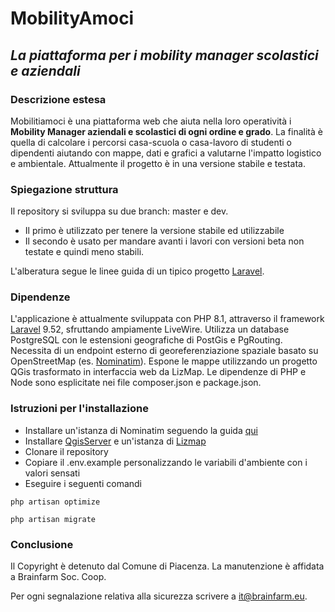 # MobilityAmoci
## _La piattaforma per i mobility manager scolastici e aziendali_

### Descrizione estesa

Mobilitiamoci è una piattaforma web che aiuta nella loro operatività i **Mobility Manager aziendali e scolastici di ogni ordine e grado**.
La finalità è quella di calcolare i percorsi casa-scuola o casa-lavoro di studenti o dipendenti aiutando con mappe,
dati e grafici a valutarne l'impatto logistico e ambientale.
Attualmente il progetto è in una versione stabile e testata.

### Spiegazione struttura

Il repository si sviluppa su due branch: master e dev.
-  Il primo è utilizzato per tenere la versione stabile ed utilizzabile
-  Il secondo è usato per mandare avanti i lavori con versioni beta non testate e quindi meno stabili.

L'alberatura segue le linee guida di un tipico progetto [Laravel](https://laravel.com/).

### Dipendenze
L'applicazione è attualmente sviluppata con PHP 8.1, attraverso il framework [Laravel](https://laravel.com/) 9.52, sfruttando ampiamente LiveWire.
Utilizza un database PostgreSQL con le estensioni geografiche di PostGis e PgRouting.
Necessita di un endpoint esterno di georeferenziazione spaziale basato su OpenStreetMap (es. [Nominatim](https://nominatim.openstreetmap.org/ui/search.html)).
Espone le mappe utilizzando un progetto QGis trasformato in interfaccia web da LizMap.
Le dipendenze di PHP e Node sono esplicitate nei file composer.json e package.json.


### Istruzioni per l'installazione
- Installare un'istanza di Nominatim seguendo la guida [qui](https://nominatim.org/release-docs/develop/admin/Installation/)
- Installare [QgisServer](https://docs.qgis.org/3.22/it/docs/server_manual/index.html/) e un'istanza di [Lizmap](https://docs.lizmap.com/current/it/install/index.html)
- Clonare il repository
- Copiare il .env.example personalizzando le variabili d'ambiente con i valori sensati
- Eseguire i seguenti comandi
```console
php artisan optimize
```
```console
php artisan migrate
```

### Conclusione

Il Copyright è detenuto dal Comune di Piacenza.
La manutenzione è affidata a Brainfarm Soc. Coop.

Per ogni segnalazione relativa alla sicurezza scrivere a it@brainfarm.eu.
